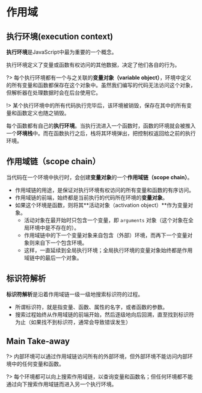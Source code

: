 # 作用域

## 执行环境(execution context)

**执行环境**是JavaScript中最为重要的一个概念。

执行环境定义了变量或函数有权访问的其他数据，决定了他们各自的行为。

?> 每个执行环境都有一个与之关联的**变量对象（variable object）**，环境中定义的所有变量和函数都保存在这个对象中。虽然我们编写的代码无法访问这个对象，但解析器在处理数据时会在后台使用它。

!> 某个执行环境中的所有代码执行完毕后，该环境被销毁，保存在其中的所有变量和函数定义也随之销毁。

每个函数都有自己的**执行环境**。当执行流进入一个函数时，函数的环境就会被推入一个**环境栈**中。而在函数执行之后，栈将其环境弹出，把控制权返回给之前的执行环境。

## **作用域链（scope chain）** 

当代码在一个环境中执行时，会创建**变量对象**的一个**作用域链（scope chain）**。
- 作用域链的用途，是保证对执行环境有权访问的所有变量和函数的有序访问。
- 作用域链的前端，始终都是当前执行的代码所在环境的**变量对象**。
- 如果这个环境是函数，则将其**活动对象（activation object）**作为变量对象。
  - 活动对象在最开始时只包含一个变量，即 `arguments` 对象（这个对象在全局环境中是不存在的）。
  - 作用域链中的下一个变量对象来自包含（外部）环境，而再下一个变量对象则来自下一个包含环境。
  - 这样，一直延续到全局执行环境；全局执行环境的变量对象始终都是作用域链中的最后一个对象。


## 标识符解析

**标识符解析**是沿着作用域链一级一级地搜索标识符的过程。

- 所谓标识符，就是指变量、函数、属性的名字，或者函数的参数。
- 搜索过程始终从作用域链的前端开始，然后逐级地向后回溯，直至找到标识符为止（如果找不到标识符，通常会导致错误发生）

## Main Take-away

?> 内部环境可以通过作用域链访问所有的外部环境，但外部环境不能访问内部环境中的任何变量和函数。

?> 每个环境都可以向上搜索作用域链，以查询变量和函数名；但任何环境都不能通过向下搜索作用域链而进入另一个执行环境。